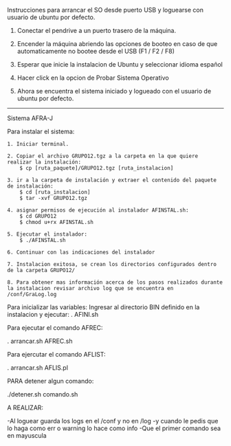Instrucciones para arrancar el SO desde puerto USB y loguearse con usuario de ubuntu por defecto.

1) Conectar el pendrive a un puerto trasero de la máquina.

2) Encender la máquina abriendo las opciones de booteo en caso de que automaticamente no bootee desde el USB (F1 / F2 / F8)

3) Esperar que inicie la instalacion de Ubuntu y seleccionar idioma español

4) Hacer click en la opcion de Probar Sistema Operativo

5) Ahora se encuentra el sistema iniciado y logueado con el usuario de ubuntu por defecto.

------------------------------------------------------------------------

Sistema AFRA-J

Para instalar el sistema:
	
	1. Iniciar terminal.
	
	2. Copiar el archivo GRUPO12.tgz a la carpeta en la que quiere realizar la instalación:
		$ cp [ruta_paquete]/GRUPO12.tgz [ruta_instalacion]

	3. ir a la carpeta de instalación y extraer el contenido del paquete de instalación:
		$ cd [ruta_instalacion]
		$ tar -xvf GRUPO12.tgz

	4. asignar permisos de ejecución al instalador AFINSTAL.sh:
		$ cd GRUPO12
		$ chmod u+rx AFINSTAL.sh

	5. Ejecutar el instalador:
		$ ./AFINSTAL.sh

	6. Continuar con las indicaciones del instalador
	
	7. Instalacion exitosa, se crean los directorios configurados dentro de la carpeta GRUPO12/
	
	8. Para obtener mas información acerca de los pasos realizados durante la instalacion revisar archivo log que se encuentra en /conf/GraLog.log
	
 

Para inicializar las variables:
Ingresar al directorio BIN definido en la instalacion y ejecutar:
. AFINI.sh

Para ejecutar el comando AFREC:

. arrancar.sh AFREC.sh

Para ejercutar el comando AFLIST:

. arrancar.sh AFLIS.pl


PARA detener algun comando:

./detener.sh comando.sh


A REALIZAR:

-Al loguear guarda los logs en el /conf y no en /log
-y cuando le pedis que lo haga como err o warning lo hace como info
-Que el primer comando sea en mayuscula
